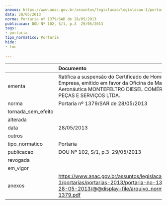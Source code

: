 ```yaml
---
anexos: https://www.anac.gov.br/assuntos/legislacao/legislacao-1/portarias/portarias-2013/portaria-no-1379-sar-de-28-05-2013/@@display-file/arquivo_norma/PA2013-1379.pdf
data: 28/05/2013
norma: Portaria nº 1379/SAR de 28/05/2013
publicacao: DOU Nº 102, S/1, p.3  29/05/2013
tags:
- portaria
tipo_normatico: Portaria
hide: 
- toc 
 
---
```


|                    | Documento                                                                                                                                                                  |
|:-------------------|:---------------------------------------------------------------------------------------------------------------------------------------------------------------------------|
| ementa             | Ratifica a suspensão do Certificado de Homologação de Empresa, emitido em favor da Oficina de Manutenção Aeronáutica MONTEFELTRO DIESEL COMÉRCIO DE PEÇAS E SERVIÇOS LTDA. |
| norma              | Portaria nº 1379/SAR de 28/05/2013                                                                                                                                         |
| tornada_sem_efeito |                                                                                                                                                                            |
| alterada           |                                                                                                                                                                            |
| data               | 28/05/2013                                                                                                                                                                 |
| outros             |                                                                                                                                                                            |
| tipo_normatico     | Portaria                                                                                                                                                                   |
| publicacao         | DOU Nº 102, S/1, p.3  29/05/2013                                                                                                                                           |
| revogada           |                                                                                                                                                                            |
| em_vigor           |                                                                                                                                                                            |
| anexos             | https://www.anac.gov.br/assuntos/legislacao/legislacao-1/portarias/portarias-2013/portaria-no-1379-sar-de-28-05-2013/@@display-file/arquivo_norma/PA2013-1379.pdf          |
